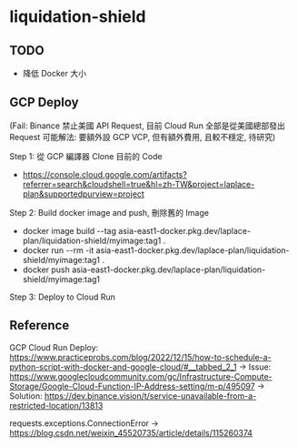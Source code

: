 # liquidation-shield

## TODO

- 降低 Docker 大小

## GCP Deploy

(Fail: Binance 禁止美國 API Request, 目前 Cloud Run 全部是從美國總部發出 Request
可能解法: 要額外設 GCP VCP, 但有額外費用, 且較不穩定, 待研究)

Step 1: 從 GCP 編譯器 Clone 目前的 Code

- https://console.cloud.google.com/artifacts?referrer=search&cloudshell=true&hl=zh-TW&project=laplace-plan&supportedpurview=project

Step 2: Build docker image and push, 刪除舊的 Image

- docker image build --tag asia-east1-docker.pkg.dev/laplace-plan/liquidation-shield/myimage:tag1 .
- docker run --rm -it asia-east1-docker.pkg.dev/laplace-plan/liquidation-shield/myimage:tag1 .
- docker push asia-east1-docker.pkg.dev/laplace-plan/liquidation-shield/myimage:tag1

Step 3: Deploy to Cloud Run

## Reference

GCP Cloud Run Deploy: https://www.practiceprobs.com/blog/2022/12/15/how-to-schedule-a-python-script-with-docker-and-google-cloud/#__tabbed_2_1
-> Issue: https://www.googlecloudcommunity.com/gc/Infrastructure-Compute-Storage/Google-Cloud-Function-IP-Address-setting/m-p/495097
-> Solution: https://dev.binance.vision/t/service-unavailable-from-a-restricted-location/13813

requests.exceptions.ConnectionError
-> https://blog.csdn.net/weixin_45520735/article/details/115260374
